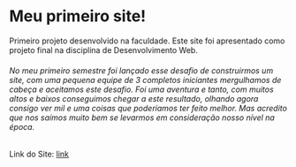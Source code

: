 # Meu primeiro site!
Primeiro projeto desenvolvido na faculdade. Este site foi apresentado como projeto final na disciplina de Desenvolvimento Web. 
###### No meu primeiro semestre foi lançado esse desafio de construirmos um site, com uma pequena equipe de 3 completos iniciantes mergulhamos de cabeça e aceitamos este desafio. Foi uma aventura e tanto, com muitos altos e baixos conseguimos chegar a este resultado, olhando agora consigo ver mil e uma coisas que poderíamos ter feito melhor. Mas acredito que nos saímos muito bem se levarmos em consideração nosso nível na época.


Link do Site: [link](https://yaradanieleuchoa.github.io/My_First_Site/)
